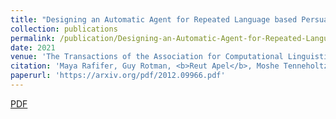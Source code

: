 ```yaml
---
title: "Designing an Automatic Agent for Repeated Language based Persuasion Games"
collection: publications
permalink: /publication/Designing-an-Automatic-Agent-for-Repeated-Language-based-Persuasion-Games
date: 2021
venue: 'The Transactions of the Association for Computational Linguistics'
citation: 'Maya Rafifer, Guy Rotman, <b>Reut Apel</b>, Moshe Tenneholtz and Roi Reichart. "Designing an Automatic Agent for Repeated Language based Persuasion Games"<i>The Transactions of the Association for Computational Linguistics (TACL)</i>.'
paperurl: 'https://arxiv.org/pdf/2012.09966.pdf'
---
```

<a href='https://arxiv.org/pdf/2105.04976.pdf'>PDF</a>
&nbsp;&nbsp;&nbsp;&nbsp;
